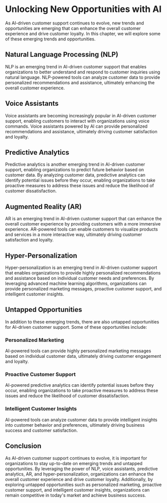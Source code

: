 Unlocking New Opportunities with AI
==============================================================================================================

As AI-driven customer support continues to evolve, new trends and opportunities are emerging that can enhance the overall customer experience and drive customer loyalty. In this chapter, we will explore some of these emerging trends and opportunities.

Natural Language Processing (NLP)
---------------------------------

NLP is an emerging trend in AI-driven customer support that enables organizations to better understand and respond to customer inquiries using natural language. NLP-powered tools can analyze customer data to provide personalized recommendations and assistance, ultimately enhancing the overall customer experience.

Voice Assistants
----------------

Voice assistants are becoming increasingly popular in AI-driven customer support, enabling customers to interact with organizations using voice commands. Voice assistants powered by AI can provide personalized recommendations and assistance, ultimately driving customer satisfaction and loyalty.

Predictive Analytics
--------------------

Predictive analytics is another emerging trend in AI-driven customer support, enabling organizations to predict future behavior based on customer data. By analyzing customer data, predictive analytics can identify potential issues before they occur, enabling organizations to take proactive measures to address these issues and reduce the likelihood of customer dissatisfaction.

Augmented Reality (AR)
----------------------

AR is an emerging trend in AI-driven customer support that can enhance the overall customer experience by providing customers with a more immersive experience. AR-powered tools can enable customers to visualize products and services in a more interactive way, ultimately driving customer satisfaction and loyalty.

Hyper-Personalization
---------------------

Hyper-personalization is an emerging trend in AI-driven customer support that enables organizations to provide highly personalized recommendations and assistance based on individual customer needs and preferences. By leveraging advanced machine learning algorithms, organizations can provide personalized marketing messages, proactive customer support, and intelligent customer insights.

Untapped Opportunities
----------------------

In addition to these emerging trends, there are also untapped opportunities for AI-driven customer support. Some of these opportunities include:

### Personalized Marketing

AI-powered tools can provide highly personalized marketing messages based on individual customer data, ultimately driving customer engagement and loyalty.

### Proactive Customer Support

AI-powered predictive analytics can identify potential issues before they occur, enabling organizations to take proactive measures to address these issues and reduce the likelihood of customer dissatisfaction.

### Intelligent Customer Insights

AI-powered tools can analyze customer data to provide intelligent insights into customer behavior and preferences, ultimately driving business success and customer satisfaction.

Conclusion
----------

As AI-driven customer support continues to evolve, it is important for organizations to stay up-to-date on emerging trends and untapped opportunities. By leveraging the power of NLP, voice assistants, predictive analytics, AR, and hyper-personalization, organizations can enhance the overall customer experience and drive customer loyalty. Additionally, by exploring untapped opportunities such as personalized marketing, proactive customer support, and intelligent customer insights, organizations can remain competitive in today's market and achieve business success.
